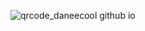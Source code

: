 ![qrcode_daneecool github io](https://github.com/user-attachments/assets/5f1ec3ba-7c6a-4b32-abb2-0bde87f774f4)
